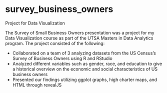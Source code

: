 # survey_business_owners
Project for Data Visualization

The Survey of Small Business Owners presentation was a project for my Data Visualization course as part of the UTSA Masters in Data Analytics program. 
The project consisted of the following: 



* Collaborated on a team of 3 analyzing datasets from the US Census’s Survey of Business Owners using R and RStudio
* Analyzed different variables such as gender, race, and education to give a historical overview on the economic and social characteristics of US business owners
* Presented our findings utilizing ggplot graphs, high charter maps, and HTML through revealJS
